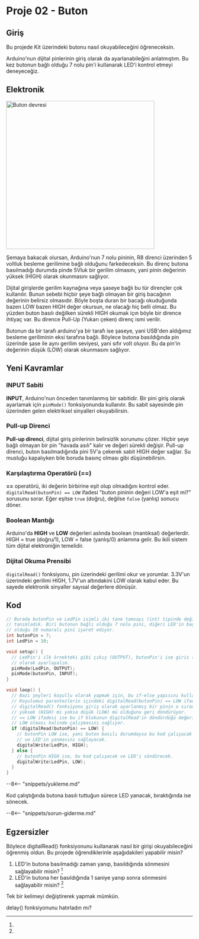 # Proje 02 - Buton

## Giriş

Bu projede Kit üzerindeki butonu nasıl okuyabileceğini öğreneceksin.

Arduino'nun dijital pinlerinin giriş olarak da ayarlanabileğini anlatmıştım. Bu 
kez butonun bağlı olduğu 7 nolu pin'i kullanarak LED'i kontrol etmeyi deneyeceğiz.

## Elektronik 

<img src="../images/buton.svg" alt="Buton devresi" style="height: 400px;">

Şemaya bakacak olursan, Arduino'nun 7 nolu pininin, R8 direnci üzerinden 5 voltluk
besleme gerilimine bağlı olduğunu farkedeceksin. Bu direnç butona basılmadığı durumda
pinde 5Vluk bir gerilim olmasını, yani pinin değerinin yüksek (HIGH) olarak okunmasını
sağlıyor. 

Dijital girişlerde gerilim kaynağına veya şaseye bağlı bu tür dirençler çok kullanılır. Bunun sebebi hiçbir şeye bağlı olmayan bir giriş bacağının değerinin belirsiz olmasıdır. Böyle boşta duran bir bacağı okuduğunda bazen LOW bazen HIGH değer okursun, ne olacağı hiç belli olmaz. Bu yüzden buton basılı değilken sürekli HIGH okumak içın böyle bir dirence ihtiyaç var. Bu dirence Pull-Up (Yukarı çeken) direnç ismi verilir.

Butonun da bir tarafı arduino'ya bir tarafı ise şaseye, yani USB'den aldığımız
besleme geriliminin eksi tarafına bağlı. Böylece butona basıldığında pin üzerinde
şase ile aynı gerilim seviyesi, yani sıfır volt oluyor. Bu da pin'in değerinin düşük
(LOW) olarak okunmasını sağlıyor.

## Yeni Kavramlar

### INPUT Sabiti
**INPUT**, Arduino'nun önceden tanımlanmış bir sabitidir. Bir pini giriş olarak ayarlamak için `pinMode()` fonksiyonunda kullanılır. Bu sabit sayesinde pin üzerinden gelen elektriksel sinyalleri okuyabilirsin.

### Pull-up Direnci 
**Pull-up direnci**, dijital giriş pinlerinin belirsizlik sorununu çözer. Hiçbir şeye bağlı olmayan bir pin "havada asılı" kalır ve değeri sürekli değişir. Pull-up direnci, buton basılmadığında pini 5V'a çekerek sabit HIGH değer sağlar. Su musluğu kapalıyken bile boruda basınç olması gibi düşünebilirsin.

### Karşılaştırma Operatörü (==)
**==** operatörü, iki değerin birbirine eşit olup olmadığını kontrol eder. `digitalRead(butonPin) == LOW` ifadesi "buton pininin değeri LOW'a eşit mi?" sorusunu sorar. Eğer eşitse `true` (doğru), değilse `false` (yanlış) sonucu döner.

### Boolean Mantığı
Arduino'da **HIGH** ve **LOW** değerleri aslında boolean (mantıksal) değerlerdir. HIGH = true (doğru/1), LOW = false (yanlış/0) anlamına gelir. Bu ikili sistem tüm dijital elektroniğin temelidir.

### Dijital Okuma Prensibi
`digitalRead()` fonksiyonu, pin üzerindeki gerilimi okur ve yorumlar. 3.3V'un üzerindeki gerilimi HIGH, 1.7V'un altındakini LOW olarak kabul eder. Bu sayede elektronik sinyaller sayısal değerlere dönüşür.

## Kod

``` c
// Burada butonPin ve LedPin isimli iki tane tamsayı (int) tipinde değişken
// tanımladık. Biri butonun bağlı olduğu 7 nolu pini, diğeri LED'in bağlı
// olduğu 10 numaralı pini işaret ediyor.
int butonPin = 7;
int LedPin = 10;

void setup() {
  // LedPin'i ilk örnekteki gibi çıkış (OUTPUT), butonPin'i ise giris (INPUT)
  // olarak ayarlayalım.
  pinMode(LedPin, OUTPUT);
  pinMode(butonPin, INPUT);
}

void loop() {
  // Bazı şeyleri koşullu olarak yapmak için, bu if-else yapısını kullanıyoruz.
  // Koşulumuz parantezlerin içindeki digitalRead(butonPin) == LOW ifadesi
  // digitalRead() fonksiyonu giriş olarak ayarlanmış bir pinin o sırada
  // yüksek (HIGH) mi yoksa düşük (LOW) mü olduğunu geri döndürüyor.
  // == LOW ifadesi ise bu if blokunun digitalRead'in döndürdüğü değerin 
  // LOW olması halinde çalışmasını sağlıyor.
  if (digitalRead(butonPin) == LOW) {
    // butonPin LOW ise, yani buton basılı durumdaysa bu kod çalışacak 
    // ve LED'in yanmasını sağlayacak.
    digitalWrite(LedPin, HIGH);
  } else {
    // butonPin HIGH ise, bu kod çalışacak ve LED'i söndürecek.
    digitalWrite(LedPin, LOW);
  }
}
```

--8<-- "snippets/yukleme.md"

Kod çalıştığında butona basılı tuttuğun sürece LED yanacak, bıraktığında ise sönecek. 

--8<-- "snippets/sorun-giderme.md"

## Egzersizler

Böylece digitalRead() fonksiyonunu kullanarak nasıl bir girişi okuyabileceğini
öğrenmiş oldun. Bu projede öğrendiklerinle aşağıdakileri yapabilir misin?

1. LED'in butona basılmadığı zaman yanıp, basıldığında sönmesini sağlayabilir misin? [^1]
2. LED'in butona her basıldığında 1 saniye yanıp sonra sönmesini sağlayabilir misin? [^2]

[^1]:
  Tek bir kelimeyi değiştirerek yapmak mümkün.

[^2]:
  delay() fonksiyonunu hatırladın mı?


